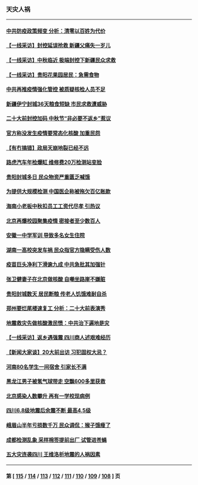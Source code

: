 ### 天灾人祸
---
#### [中共防疫政策频变 分析：清零以百姓为代价](../../pages/ncid280/n13821105.md) 
#### [【一线采访】封控延误抢救 新疆父痛失一岁儿](../../pages/ncid280/n13820955.md) 
#### [【一线采访】中秋临近 极端封控下新疆民众求救](../../pages/ncid280/n13820889.md) 
#### [【一线采访】贵阳花果园居民：急需食物](../../pages/ncid280/n13820652.md) 
#### [中共再推疫情强化管控 被质疑核检人员不足](../../pages/ncid280/n13820794.md) 
#### [新疆伊宁封城36天粮食短缺 市民求救遭威胁](../../pages/ncid280/n13820365.md) 
#### [二十大前封控加码 中秋节“非必要不返乡”惹议](../../pages/ncid280/n13820090.md) 
#### [官方称没发生疫情要常态化核酸 加重民怨](../../pages/ncid280/n13820097.md) 
#### [【有冇搞错】政局天崩地裂已经不远](../../pages/ncid280/n13819619.md) 
#### [路虎汽车年检爆缸 维修费20万检测站变脸](../../pages/ncid280/n13819981.md) 
#### [贵阳封城多日 民众物资严重匮乏喊饿](../../pages/ncid280/n13819813.md) 
#### [为提供大规模检测 中国医企称被拖欠百亿账款](../../pages/ncid280/n13819894.md) 
#### [海南小老板中秋扣员工工资代尽孝 引热议](../../pages/ncid280/n13819838.md) 
#### [北京再爆校园聚集疫情 密接者至少数百人](../../pages/ncid280/n13819733.md) 
#### [安徽一中学军训 导致多名女生住院](../../pages/ncid280/n13819752.md) 
#### [湖南一高校突发车祸 民众指官方隐瞒受伤人数](../../pages/ncid280/n13819708.md) 
#### [疫苗巨头净利下滑逾九成 中共急批其加强针](../../pages/ncid280/n13819738.md) 
#### [张卫健妻子在北京做核酸 自嘲坐路崖不嫌脏](../../pages/ncid280/n13819560.md) 
#### [贵阳封城数天 居民断粮 传老人饥饿难耐自杀](../../pages/ncid280/n13819504.md) 
#### [郑州要烂尾楼速复工 分析：二十大前表演秀](../../pages/ncid280/n13819405.md) 
#### [地震救灾先做核酸激民愤：中共治下遍地是灾](../../pages/ncid280/n13819273.md) 
#### [【一线采访】返乡遇强震 四川商人述艰难经历](../../pages/ncid280/n13819241.md) 
#### [【新闻大家谈】20大前出访 习犯固权大忌？](../../pages/ncid280/n13819345.md) 
#### [河南80名学生一间宿舍 引家长不满](../../pages/ncid280/n13819206.md) 
#### [黑龙江男子被氢气球带走 空飘600多里获救](../../pages/ncid280/n13819173.md) 
#### [北京感染人数攀升  再有一学校现病例](../../pages/ncid280/n13818945.md) 
#### [四川6.8级地震后余震不断 最高4.5级](../../pages/ncid280/n13818875.md) 
#### [峨眉山半年亏损数千万 民众调侃：猴子饿瘦了](../../pages/ncid280/n13818910.md) 
#### [成都检测乱象 采样棉签提前出厂 试管进苍蝇](../../pages/ncid280/n13818802.md) 
#### [五大灾连袭四川 王维洛析地震的人祸因素](../../pages/ncid280/n13818635.md) 

---
#### 第 [ [115](./115.md) / [114](./114.md) / [113](./113.md) / [112](./112.md) / [111](./111.md) / [110](./110.md) / [109](./109.md) / [108](./108.md) ] 页
